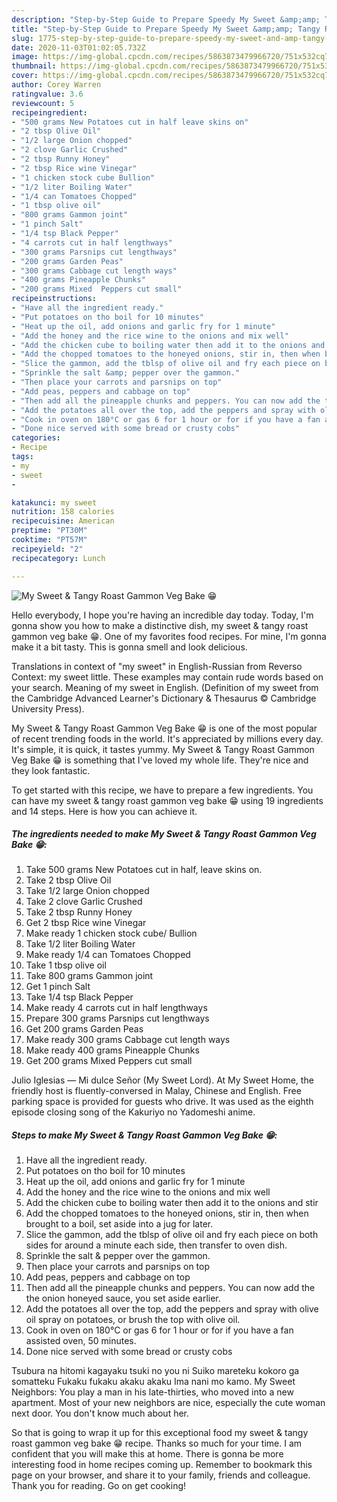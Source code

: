 ```yaml
---
description: "Step-by-Step Guide to Prepare Speedy My Sweet &amp;amp; Tangy Roast Gammon Veg Bake  😁"
title: "Step-by-Step Guide to Prepare Speedy My Sweet &amp;amp; Tangy Roast Gammon Veg Bake  😁"
slug: 1775-step-by-step-guide-to-prepare-speedy-my-sweet-and-amp-tangy-roast-gammon-veg-bake
date: 2020-11-03T01:02:05.732Z
image: https://img-global.cpcdn.com/recipes/5863873479966720/751x532cq70/my-sweet-tangy-roast-gammon-veg-bake-😁-recipe-main-photo.jpg
thumbnail: https://img-global.cpcdn.com/recipes/5863873479966720/751x532cq70/my-sweet-tangy-roast-gammon-veg-bake-😁-recipe-main-photo.jpg
cover: https://img-global.cpcdn.com/recipes/5863873479966720/751x532cq70/my-sweet-tangy-roast-gammon-veg-bake-😁-recipe-main-photo.jpg
author: Corey Warren
ratingvalue: 3.6
reviewcount: 5
recipeingredient:
- "500 grams New Potatoes cut in half leave skins on"
- "2 tbsp Olive Oil"
- "1/2 large Onion chopped"
- "2 clove Garlic Crushed"
- "2 tbsp Runny Honey"
- "2 tbsp Rice wine Vinegar"
- "1 chicken stock cube Bullion"
- "1/2 liter Boiling Water"
- "1/4 can Tomatoes Chopped"
- "1 tbsp olive oil"
- "800 grams Gammon joint"
- "1 pinch Salt"
- "1/4 tsp Black Pepper"
- "4 carrots cut in half lengthways"
- "300 grams Parsnips cut lengthways"
- "200 grams Garden Peas"
- "300 grams Cabbage cut length ways"
- "400 grams Pineapple Chunks"
- "200 grams Mixed  Peppers cut small"
recipeinstructions:
- "Have all the ingredient ready."
- "Put potatoes on tho boil for 10 minutes"
- "Heat up the oil, add onions and garlic fry for 1 minute"
- "Add the honey and the rice wine to the onions and mix well"
- "Add the chicken cube to boiling water then add it to the onions and stir"
- "Add the chopped tomatoes to the honeyed onions, stir in, then when brought to a boil, set aside into a jug for later."
- "Slice the gammon, add the tblsp of olive oil and fry each piece on both sides for around a minute each side, then transfer to oven dish."
- "Sprinkle the salt &amp; pepper over the gammon."
- "Then place your carrots and parsnips on top"
- "Add peas, peppers and cabbage on top"
- "Then add all the pineapple chunks and peppers. You can now add the the onion honeyed sauce, you set aside earlier."
- "Add the potatoes all over the top, add the peppers and spray with olive oil spray on potatoes, or brush the top with olive oil."
- "Cook in oven on 180°C or gas 6 for 1 hour or for if you have a fan assisted oven, 50 minutes."
- "Done nice served with some bread or crusty cobs"
categories:
- Recipe
tags:
- my
- sweet
- 

katakunci: my sweet  
nutrition: 158 calories
recipecuisine: American
preptime: "PT30M"
cooktime: "PT57M"
recipeyield: "2"
recipecategory: Lunch

---
```



![My Sweet &amp; Tangy Roast Gammon Veg Bake  😁](https://img-global.cpcdn.com/recipes/5863873479966720/751x532cq70/my-sweet-tangy-roast-gammon-veg-bake-😁-recipe-main-photo.jpg)

Hello everybody, I hope you're having an incredible day today. Today, I'm gonna show you how to make a distinctive dish, my sweet &amp; tangy roast gammon veg bake  😁. One of my favorites food recipes. For mine, I'm gonna make it a bit tasty. This is gonna smell and look delicious.

Translations in context of &#34;my sweet&#34; in English-Russian from Reverso Context: my sweet little. These examples may contain rude words based on your search. Meaning of my sweet in English. (Definition of my sweet from the Cambridge Advanced Learner&#39;s Dictionary &amp; Thesaurus © Cambridge University Press).

My Sweet &amp; Tangy Roast Gammon Veg Bake  😁 is one of the most popular of recent trending foods in the world. It's appreciated by millions every day. It's simple, it is quick, it tastes yummy. My Sweet &amp; Tangy Roast Gammon Veg Bake  😁 is something that I've loved my whole life. They're nice and they look fantastic.


To get started with this recipe, we have to prepare a few ingredients. You can have my sweet &amp; tangy roast gammon veg bake  😁 using 19 ingredients and 14 steps. Here is how you can achieve it.

<!--inarticleads1-->

##### The ingredients needed to make My Sweet &amp; Tangy Roast Gammon Veg Bake  😁:

1. Take 500 grams New Potatoes cut in half, leave skins on.
1. Take 2 tbsp Olive Oil
1. Take 1/2 large Onion chopped
1. Take 2 clove Garlic Crushed
1. Take 2 tbsp Runny Honey
1. Get 2 tbsp Rice wine Vinegar
1. Make ready 1 chicken stock cube/ Bullion
1. Take 1/2 liter Boiling Water
1. Make ready 1/4 can Tomatoes Chopped
1. Take 1 tbsp olive oil
1. Take 800 grams Gammon joint
1. Get 1 pinch Salt
1. Take 1/4 tsp Black Pepper
1. Make ready 4 carrots cut in half lengthways
1. Prepare 300 grams Parsnips cut lengthways
1. Get 200 grams Garden Peas
1. Make ready 300 grams Cabbage cut length ways
1. Make ready 400 grams Pineapple Chunks
1. Get 200 grams Mixed  Peppers cut small


Julio Iglesias — Mi dulce Señor (My Sweet Lord). At My Sweet Home, the friendly host is fluently-conversed in Malay, Chinese and English. Free parking space is provided for guests who drive. It was used as the eighth episode closing song of the Kakuriyo no Yadomeshi anime. 

<!--inarticleads2-->

##### Steps to make My Sweet &amp; Tangy Roast Gammon Veg Bake  😁:

1. Have all the ingredient ready.
1. Put potatoes on tho boil for 10 minutes
1. Heat up the oil, add onions and garlic fry for 1 minute
1. Add the honey and the rice wine to the onions and mix well
1. Add the chicken cube to boiling water then add it to the onions and stir
1. Add the chopped tomatoes to the honeyed onions, stir in, then when brought to a boil, set aside into a jug for later.
1. Slice the gammon, add the tblsp of olive oil and fry each piece on both sides for around a minute each side, then transfer to oven dish.
1. Sprinkle the salt &amp; pepper over the gammon.
1. Then place your carrots and parsnips on top
1. Add peas, peppers and cabbage on top
1. Then add all the pineapple chunks and peppers. You can now add the the onion honeyed sauce, you set aside earlier.
1. Add the potatoes all over the top, add the peppers and spray with olive oil spray on potatoes, or brush the top with olive oil.
1. Cook in oven on 180°C or gas 6 for 1 hour or for if you have a fan assisted oven, 50 minutes.
1. Done nice served with some bread or crusty cobs


Tsubura na hitomi kagayaku tsuki no you ni Suiko mareteku kokoro ga somatteku Fukaku fukaku akaku akaku Ima nani mo kamo. My Sweet Neighbors: You play a man in his late-thirties, who moved into a new apartment. Most of your new neighbors are nice, especially the cute woman next door. You don&#39;t know much about her. 

So that is going to wrap it up for this exceptional food my sweet &amp; tangy roast gammon veg bake  😁 recipe. Thanks so much for your time. I am confident that you will make this at home. There is gonna be more interesting food in home recipes coming up. Remember to bookmark this page on your browser, and share it to your family, friends and colleague. Thank you for reading. Go on get cooking!

